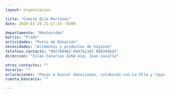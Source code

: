 ```yaml
---
layout: organizacion

title: "Comité Bile Martínez"
date: 2020-03-29 21:17:33 -0300

departamento: "Montevideo"
barrio: "Prado"
actividades: "Punto de Donación"
necesidades: "Alimentos y productos de higiene"
telefono_contacto: "092769462 094762392 098394643"
direccion: "Islas Canarias 4264 esq. Juan Lavalle"

otros_contactos: ""
horario: ""
aclaraciones: "Pasan a buscar donaciones, colaboran con La Olla y reparten en zonas vulnerables"
cuenta_bancaria: ""

---
```

